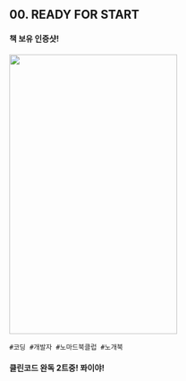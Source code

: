## 00. READY FOR START

#### 책 보유 인증샷!
<img src="https://i.imgur.com/Ai5CRLs.jpg" style="width:300px;height:500px;">

```
#코딩 #개발자 #노마드북클럽 #노개북
```


#### 클린코드 완독 2트중! 퐈이야!


